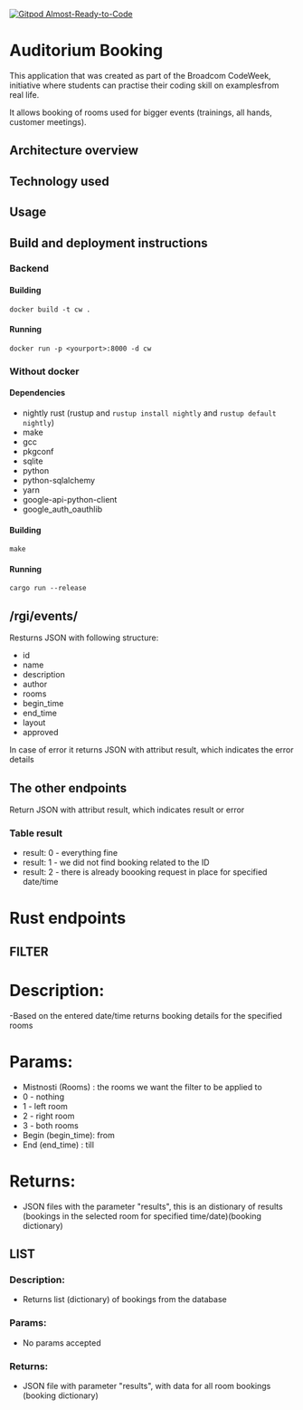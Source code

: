 [![Gitpod Almost-Ready-to-Code](https://img.shields.io/badge/Gitpod-Ready--to--Code-blue?logo=gitpod)](https://gitpod.io/#https://github.com/ishche/auditorium-booking) 

# Auditorium Booking

This application that was created as part of the Broadcom CodeWeek, initiative where students can practise their coding skill on  examplesfrom real life.

It allows booking of rooms used for bigger events (trainings, all hands, customer meetings).

## Architecture overview

## Technology used

## Usage

## Build and deployment instructions

### Backend

#### Building
```shell
docker build -t cw .
```
#### Running
```shell
docker run -p <yourport>:8000 -d cw
```
### Without docker

#### Dependencies
+ nightly rust (rustup and `rustup install nightly` and `rustup default nightly`)
+ make
+ gcc
+ pkgconf
+ sqlite
+ python
+ python-sqlalchemy
+ yarn
+ google-api-python-client
+ google_auth_oauthlib

#### Building
```shell
make
```
#### Running
```shell
cargo run --release
```

## /rgi/events/<id>
Resturns JSON with following structure:
- id
- name
- description
- author
- rooms
- begin_time
- end_time
- layout
- approved
  
 In case of error it returns JSON with attribut result, which indicates the error details
 
 ## The other endpoints
 Return JSON with attribut result, which indicates result or error
 
 ### Table result
 - result: 0    - everything fine
 - result: 1    - we did not find booking related to the ID
 - result: 2    - there is already boooking request in place for specified date/time

# Rust endpoints
## FILTER
# Description:
 -Based on the entered date/time returns booking details for the specified rooms
# Params:
 - Mistnosti (Rooms) : the rooms we want the filter to be applied to
 - 0 - nothing
 - 1 - left room
 - 2 - right room
 - 3 - both rooms
 - Begin (begin_time): from
 - End (end_time) : till
# Returns:
 - JSON files with the parameter "results", this is an distionary of results (bookings in the selected room for specified time/date)(booking dictionary)
## LIST
### Description:
 - Returns list (dictionary) of bookings from the database
### Params:
 - No params accepted
### Returns:
 - JSON file with parameter "results", with data for all room bookings (booking dictionary)
